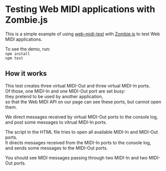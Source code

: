 # Testing Web MIDI applications with Zombie.js

This is a simple example of using
[web-midi-test](https://www.npmjs.com/package/web-midi-test)
with [Zombie.js](https://www.npmjs.com/package/zombie) to test Web MIDI applications.

To see the demo, run:  
`npm install`  
`npm test`

## How it works
This test creates three virtual MIDI-Out and three virtual MIDI-In ports.  
Of those, one MIDI-In and one MIDI-Out port are set *busy*:  
they pretend to be used by another application,  
so that the Web MIDI API on our page can see these ports, but cannot open them.

We direct messages received by virtual MIDI-Out ports to the console log,  
and post some messages to vitrual MIDI-In ports.

The script in the HTML file tries to open all available MIDI-In and MIDI-Out ports.  
It directs messages received from the MIDI-In ports to the console log,  
and sends some messages to the MIDI-Out ports.

You should see MIDI messages passing through two MIDI-In and two MIDI-Out ports.
